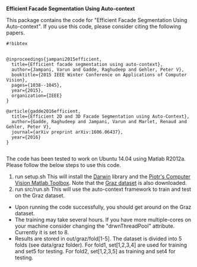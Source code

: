 **Efficient Facade Segmentation Using Auto-context**

This package contains the code for "Efficient Facade Segmentation Using Auto-context". If you use this code, please consider citing the following papers.

```
#!bibtex


@inproceedings{jampani2015efficient,
  title={Efficient facade segmentation using auto-context},
  author={Jampani, Varun and Gadde, Raghudeep and Gehler, Peter V},
  booktitle={2015 IEEE Winter Conference on Applications of Computer Vision},
  pages={1038--1045},
  year={2015},
  organization={IEEE}
}

@article{gadde2016efficient,
  title={Efficient 2D and 3D Facade Segmentation using Auto-Context},
  author={Gadde, Raghudeep and Jampani, Varun and Marlet, Renaud and Gehler, Peter V},
  journal={arXiv preprint arXiv:1606.06437},
  year={2016}
}


```

The code has been tested to work on Ubuntu 14.04 using Matlab R2012a. Please follow the below steps to use this code. 
1) run setup.sh This will install the [Darwin](https://github.com/sgould/drwn) library and the [Piotr's Computer Vision Matlab Toolbox](https://github.com/pdollar/toolbox). Note that the [Graz dataset](http://www.vision.ee.ethz.ch/~rhayko/paper/cvpr2012_riemenschneider_lattice/) is also downloaded.
2) run src/run.sh This will use the auto-context framework to train and test on the Graz dataset. 

* Upon running the code successfully, you should get around on the Graz dataset.
* The training may take several hours. If you have more multiple-cores on your machine consider changing the "drwnThreadPool" attribute. Currently it is set to 8.
* Results are stored in out/graz/fold[1-5]. The dataset is divided into 5 folds (see data/graz folder). For fold1, set[1,2,3,4] are used for training and set5 for testing. For fold2, set[1,2,3,5] as training and set4 for testing.